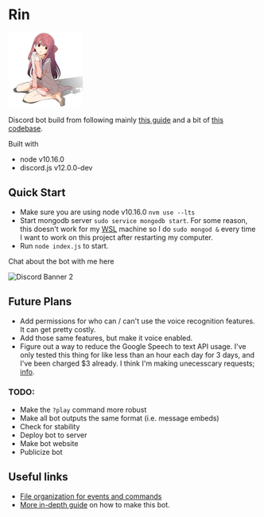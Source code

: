 # Rin

![rin](img/rin.png)

Discord bot build from following mainly [this guide](https://refruity.xyz/writing-discord-bot/) and a bit of 
[this codebase](https://github.com/dtinth/discord-transcriber).

Built with
- node v10.16.0
- discord.js v12.0.0-dev

## Quick Start 
- Make sure you are using node v10.16.0 `nvm use --lts` 
- Start mongodb server `sudo service mongodb start`. For some reason, this doesn't work for my [WSL](https://docs.microsoft.com/en-us/windows/wsl/install-win10) machine 
so I do `sudo mongod &` every time I want to work on this project after restarting my computer.
- Run `node index.js` to start. 

Chat about the bot with me here

![Discord Banner 2](https://discordapp.com/api/guilds/613899158448766986/widget.png?style=banner2)


## Future Plans
- Add permissions for who can / can't use the voice recognition features. It can get pretty costly.
- Add those same features, but make it voice enabled.
- Figure out a way to reduce the Google Speech to text API usage. I've only tested this thing for like less than an hour each day for 3 days, and I've been charged $3 already. I think I'm making unecesscary requests; [info](https://cloud.google.com/speech-to-text/docs/basics).

### TODO: 
- Make the `?play` command more robust
- Make all bot outputs the same format (i.e. message embeds)
- Check for stability
- Deploy bot to server
- Make bot website
- Publicize bot

## Useful links
- [File organization for events and commands](https://anidiots.guide/first-bot/a-basic-command-handler)
- [More in-depth guide](http://bryngo.me/articles/2019-08/discord-bot) on how to make this bot.